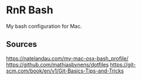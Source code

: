 # RnR Bash
My bash configuration for Mac.

## Sources
https://natelandau.com/my-mac-osx-bash_profile/
https://github.com/mathiasbynens/dotfiles
https://git-scm.com/book/en/v1/Git-Basics-Tips-and-Tricks